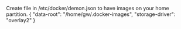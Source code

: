 Create file in /etc/docker/demon.json to have images on your home partition.
{
  "data-root": "/home/gw/.docker-images",
  "storage-driver": "overlay2"
}       
